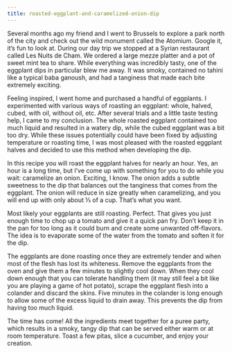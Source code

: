 ```yaml
---
title: roasted-eggplant-and-caramelized-onion-dip
---
```

Several months ago my friend and I went to Brussels to explore a park north of the city and check out the wild monument called the Atomium. Google it, it’s fun to look at. During our day trip we stopped at a Syrian restaurant called Les Nuits de Cham. We ordered a large mezze platter and a pot of sweet mint tea to share. While everything was incredibly tasty, one of the eggplant dips in particular blew me away. It was smoky, contained no tahini like a typical baba ganoush, and had a tanginess that made each bite extremely exciting.

Feeling inspired, I went home and purchased a handful of eggplants. I experimented with various ways of roasting an eggplant: whole, halved, cubed, with oil, without oil, etc. After several trials and a little taste testing help, I came to my conclusion. The whole roasted eggplant contained too much liquid and resulted in a watery dip, while the cubed eggplant was a bit too dry. While these issues potentially could have been fixed by adjusting temperature or roasting time, I was most pleased with the roasted eggplant halves and decided to use this method when developing the dip.

In this recipe you will roast the eggplant halves for nearly an hour. Yes, an hour is a long time, but I’ve come up with something for you to do while you wait: caramelize an onion. Exciting, I know. The onion adds a subtle sweetness to the dip that balances out the tanginess that comes from the eggplant. The onion will reduce in size greatly when caramelizing, and you will end up with only about ⅓ of a cup. That’s what you want.

Most likely your eggplants are still roasting. Perfect. That gives you just enough time to chop up a tomato and give it a quick pan fry. Don’t keep it in the pan for too long as it could burn and create some unwanted off-flavors. The idea is to evaporate some of the water from the tomato and soften it for the dip.

The eggplants are done roasting once they are extremely tender and when most of the flesh has lost its whiteness. Remove the eggplants from the oven and give them a few minutes to slightly cool down. When they cool down enough that you can tolerate handling them (it may still feel a bit like you are playing a game of hot potato), scrape the eggplant flesh into a colander and discard the skins. Five minutes in the colander is long enough to allow some of the excess liquid to drain away. This prevents the dip from having too much liquid.

The time has come! All the ingredients meet together for a puree party, which results in a smoky, tangy dip that can be served either warm or at room temperature. Toast a few pitas, slice a cucumber, and enjoy your creation.

